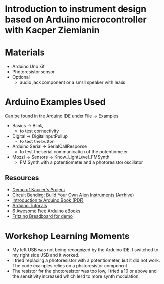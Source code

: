 # Introduction to instrument design based on Arduino microcontroller with Kacper Ziemianin


# Materials
- Arduino Uno Kit
- Photoresistor sensor </br>
- Optional
  - audio jack component or a small speaker with leads


# Arduino Examples Used 
Can be found in the Arduino IDE under File -> Examples
- Basics -> Blink,
  - to test connectivity
- Digital -> DigitalInputPullup
  - to test the button
- Arduino Serial -> SerialCallResponse
  - to test the serial communication of the potentiometer
- Mozzi -> Sensors -> Know_LightLevel_FMSynth
  - FM Synth with a potentiometer and a photoresistor oscillator

## Resources
- [Demo of Kacper's Project](https://www.youtube.com/watch?v=cHuIpSeTTjM)
- [Circuit Bending: Build Your Own Alien Instruments (Archive)](https://archive.org/details/CircuitBendingBuildYourOwnAlienInstruments)
- [Introduction to Arduino Book (PDF)](https://www.introtoarduino.com/downloads/IntroArduinoBook.pdf)
- [Arduino Tutorials](https://www.arduino.cc/en/Tutorial/HomePage)
- [6 Awesome Free Arduino eBooks](https://www.electronicsforu.com/resources/6-awesome-free-arduino-ebooks)
- [Fritzing Breadboard for demo](https://fritzing.org/tags/breadboard)

# Workshop Learning Moments
 - My left USB was not being recognized by the Arduino IDE. I switched to my right side USB and it worked.
 - I tried replacing a photoresistor with a potentiometer, but it did not work. The code examples relies on a photoresistor component
 - The resistor for the photoresistor was too low, I tried a 10 or above and the sensitivity increased which lead to more synth modulation.
